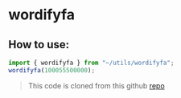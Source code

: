 # wordifyfa

## How to use:

```js
import { wordifyfa } from "~/utils/wordifyfa";
wordifyfa(100055500000);
```

> This code is cloned from this github [repo](https://github.com/SalmanAA/wordifyfa/blob/master/src/toEnglishDigits.ts)
